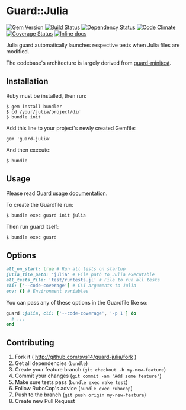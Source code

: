 # Guard::Julia

[![Gem Version](https://badge.fury.io/rb/guard-julia.png)](http://badge.fury.io/rb/guard-julia) 
[![Build Status](https://travis-ci.org/svs14/guard-julia.png?branch=master)](https://travis-ci.org/svs14/guard-julia)
[![Dependency Status](https://gemnasium.com/svs14/guard-julia.png)](https://gemnasium.com/svs14/guard-julia)
[![Code Climate](https://codeclimate.com/github/svs14/guard-julia.png)](https://codeclimate.com/github/svs14/guard-julia)
[![Coverage Status](https://coveralls.io/repos/svs14/guard-julia/badge.png?branch=master)](https://coveralls.io/r/svs14/guard-julia)
[![Inline docs](http://inch-ci.org/github/svs14/guard-julia.png)](http://inch-ci.org/github/svs14/guard-julia)

Julia guard automatically launches 
respective tests when Julia files are modified.

The codebase's architecture is largely derived from
[guard-minitest](https://github.com/guard/guard-minitest).

## Installation

Ruby must be installed, then run:

    $ gem install bundler
    $ cd /your/julia/project/dir
    $ bundle init

Add this line to your project's newly created Gemfile:

    gem 'guard-julia'

And then execute:

    $ bundle

## Usage

Please read [Guard usage documentation](http://github.com/guard/guard#readme).

To create the Guardfile run:

    $ bundle exec guard init julia

Then run guard itself:

    $ bundle exec guard

## Options

```ruby
all_on_start: true # Run all tests on startup
julia_file_path: 'julia' # File path to Julia executable
all_tests_file: 'test/runtests.jl' # File to run all tests
cli: ['--code-coverage'] # CLI arguments to Julia
env: {} # Environment variables
```

You can pass any of these options in the Guardfile like so:
```ruby
guard :julia, cli: ['--code-coverage', '-p 1'] do
  # ...
end
```

## Contributing

1. Fork it ( http://github.com/svs14/guard-julia/fork )
2. Get all dependencies (`bundle`)
3. Create your feature branch (`git checkout -b my-new-feature`)
4. Commit your changes (`git commit -am 'Add some feature'`)
5. Make sure tests pass (`bundle exec rake test`)
6. Follow RuboCop's advice (`bundle exec rubocop`)
7. Push to the branch (`git push origin my-new-feature`)
8. Create new Pull Request
